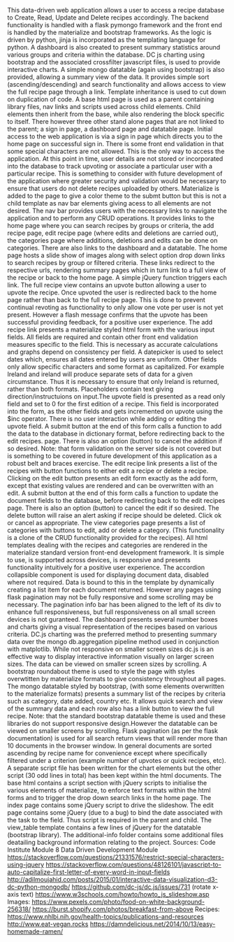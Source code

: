 This data-driven web application  allows a user to access a recipe database to Create, Read, Update and 
Delete recipes accordingly. The backend functionality is handled with a flask pymongo framework and the 
front end is handled by the materialize and bootstrap frameworks.  As the logic is driven by python, 
jinja is incorporated as the templating language for python.  A dashboard is also created to present 
summary statistics around various groups and criteria within the database. DC js charting using bootstrap 
and the associated crossfilter javascript files, is used to provide interactive charts. A simple mongo 
datatable (again using bootstrap) is also provided, allowing a summary view of the data. It provides 
simple sort (ascending/descending) and search functionality and allows access to view the full recipe 
page through a link.
Template inheritance is used to cut down on duplication of code. A base html page is used as a parent 
containing library files, nav links and scripts used across child elements. Child elements then inherit 
from the base, while also rendering the block specific to itself. There however three other stand alone 
pages that are not linked to the parent; a sign in page, a dashboard page and datatable page. 
Initial access to the web application is via a sign in page which directs you to the home page on successful 
sign in. There is some front end validation in that some special characters are not allowed. This is the only 
way to access the application. At this point in time, user details are not stored or incorporated into the 
database to track upvoting or associate a particular user  with a particular recipe. This is something to 
consider with future development of the application where greater security and validation would be necessary 
to ensure that users do not delete recipes uploaded by others. Materialize is added to the page to give a 
color theme to the submt button but this is not a child template as nav bar elements giving acess to all 
elements are not desired.
The nav bar provides users with the necessary links to navigate the application and to perform any CRUD 
operations. It provides links to the home page  where you can search recipes by groups or criteria, the 
add recipe page, edit recipe page (where edits and deletions are carried out), the categories page where 
additions, deletions and edits can be done on categories. There are also links to the dashboard and a 
datatable. 
The home page hosts a slide show of images along with select option drop down links to search recipes by 
group or filtered criteria. These links redirect to the respective urls, rendering summary pages which in 
turn link to a full view of the recipe or back to the home page. A simple jQuery function triggers each link. 
The full recipe view contains an upvote button allowing a user to upvote the recipe.  Once upvoted the user 
is redirected back to the home page rather than back to the full recipe page. This is done to prevent 
continual revoting as functionality to only allow one vote per user is not yet present. However a flash 
message confirms that the upvote has been successful providing feedback, for a positive user experience.
The add recipe link presents a materialize styled html form with the various input fields.  All fields are 
required and contain other front end validation measures specific to the field. This is necessary as 
accurate calculations and graphs depend on consistency per field.  A datepicker is used to select dates 
which, ensures all dates  entered by users are uniform. Other fields only allow specific characters and 
some format as capitalized. For example Ireland and ireland will produce separate sets of data for a given 
circumstance. Thus it is necessary to ensure that only Ireland is returned, rather than both formats. 
Placeholders contain text giving direction/instructuions on input.The upvote field is presented as a read 
only field and set to 0 for the first edition of a recipe. This field is incorporated into the form, as the 
other fields and gets incremented on upvote using the $inc operator. There is no user interaction while 
adding or editing the upvote field.  A submit button at the end of this form calls a function to add the 
data to the database in dictionary format, before redirecting back to the edit recipes. page. There is also 
an option (button) to cancel the addition if so desired. Note: that form validation on the server side is 
not covered but is something  to be covered in future development of this application as a robust belt and 
braces exercise. 
The edit recipe link presents  a list of the recipes with button functions to either edit a recipe or delete 
a recipe. Clicking on the edit button presents an edit form exactly as the add form, except that existing 
values are rendered and can be overwritten with an edit. A submit button at the end of this form calls a 
function to update the document fields to the database, before redirecting back to the edit recipes page. 
There is also an option (button) to cancel the edit if so desired. The delete button will raise an alert 
asking if recipe should be deleted. Click ok or cancel as appropriate.
The view categories page presents a list of categories with buttons to edit, add or delete a category.
(This functionality is a clone of the CRUD functionality provided for the recipes).
All html templates dealing with the recipes and categories are rendered in the materialize standard version 
front-end  development framework. It is simple to use, is supported across devices, is responsive and 
presents functionality intuitively for a positive user experience. The accordion collapsible component is 
used for displaying document data, disabled where not required. Data is bound to this in the template by 
dynamically creating a list item for each document returned. However any pages using flask pagination may 
not be fully responsive and some scrolling may be necessary. The pagination info bar has been aligned to 
the left of its div to enhance full responsiveness, but full responsiveness on all small screen devices 
is not guranteed.
The dashboard presents several number boxes and charts giving a visual representation of the recipes based 
on various criteria. DC.js charting was the preferred method to presenting summary data over the mongo 
db.aggregation pipeline method used in conjunction with matplotlib.  While not responsive on smaller 
screen sizes dc.js is an effective way to display interactive information visually on larger screen sizes. 
The data can be viewed on smaller screen sizes by scrolling. A bootstrap roundabout theme is used to style 
the page with styles overwtitten by materialize formats to give consistency throughout all pages.
The mongo datatable styled by bootstrap,  (with some elements overwritten to the materialize formats) 
presents a summary list of the recipes by criteria such as category, date added, country etc. It allows 
quick search and view of the summary data and each row also has a link button to view the full recipe. 
Note: that the standard bootstrap datatable theme is used and these libraries do not support responsive 
design.However the datatable can be viewed on smaller screens by scrolling.
Flask pagination (as per the flask documentation) is used for all search return views that will render more 
than 10 documents in the browser window. In general documents are sorted ascending by recipe name for 
convenience except where specifically filtered under a criterion (example number of upvotes or quick 
recipes, etc).
A separate script file has been written for the chart elements but the other script (30 odd lines in total) 
has been kept within the html documents. The base html contains a script section with jQuery scripts to 
initialise the various elements of materialize, to enforce text formats within the html forms and to trigger 
the drop down search links in the home page. The index page contains some jQuery script to drive the 
slideshow. The edit page contains some jQuery (due to a bug) to bind the date associated with the task to 
the field. Thus script is required in the parent and child. The view_table template contains a few lines of 
jQuery for the datatable (bootstrap library).
The additional-info folder contains some additional files deatailing background information relating to the 
project.
Sources:
Code Institute Module 8 Data Driven Development Module
https://stackoverflow.com/questions/21331576/restrict-special-characters-using-jquery
https://stackoverflow.com/questions/48126101/javascript-to-auto-capitalize-first-letter-of-every-word-in-input-fields
http://adilmoujahid.com/posts/2015/01/interactive-data-visualization-d3-dc-python-mongodb/
https://github.com/dc-js/dc.js/issues/731 (rotate x-axis text)
https://www.w3schools.com/howto/howto_js_slideshow.asp
Images:
https://www.pexels.com/photo/food-on-white-background-256318/
https://burst.shopify.com/photos/breakfast-from-above
Recipes:
https://www.nhlbi.nih.gov/health-topics/publications-and-resources
http://www.eat-vegan.rocks
https://damndelicious.net/2014/10/13/easy-homemade-ramen/
